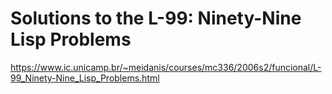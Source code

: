 # Solutions to the L-99: Ninety-Nine Lisp Problems

https://www.ic.unicamp.br/~meidanis/courses/mc336/2006s2/funcional/L-99_Ninety-Nine_Lisp_Problems.html
